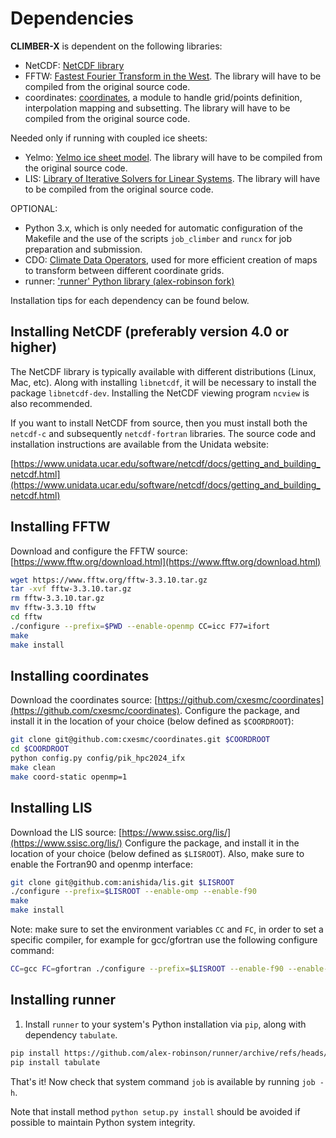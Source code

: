 # Dependencies

**CLIMBER-X** is dependent on the following libraries:

- NetCDF: [NetCDF library](https://www.unidata.ucar.edu/software/netcdf/docs/getting_and_building_netcdf.html)
- FFTW: [Fastest Fourier Transform in the West](https://www.fftw.org/). The library will have to be compiled from the original source code.
- coordinates: [coordinates](https://github.com/cxesmc/coordinates), a module to handle grid/points definition, interpolation mapping and subsetting. The library will have to be compiled from the original source code.

Needed only if running with coupled ice sheets:

- Yelmo: [Yelmo ice sheet model](https://github.com/palma-ice/yelmo). The library will have to be compiled from the original source code.
- LIS: [Library of Iterative Solvers for Linear Systems](http://www.ssisc.org/lis/). The library will have to be compiled from the original source code.

OPTIONAL:

- Python 3.x, which is only needed for automatic configuration of the Makefile
and the use of the scripts `job_climber` and `runcx` for job preparation and submission.
- CDO: [Climate Data Operators](https://code.mpimet.mpg.de/projects/cdo/), used for more efficient
creation of maps to transform between different coordinate grids.
- runner: ['runner' Python library (alex-robinson fork)](https://github.com/alex-robinson/runner)

Installation tips for each dependency can be found below.

## Installing NetCDF (preferably version 4.0 or higher)

The NetCDF library is typically available with different distributions (Linux, Mac, etc).
Along with installing `libnetcdf`, it will be necessary to install the package `libnetcdf-dev`.
Installing the NetCDF viewing program `ncview` is also recommended.

If you want to install NetCDF from source, then you must install both the
`netcdf-c` and subsequently `netcdf-fortran` libraries. The source code and
installation instructions are available from the Unidata website:

[https://www.unidata.ucar.edu/software/netcdf/docs/getting_and_building_netcdf.html](https://www.unidata.ucar.edu/software/netcdf/docs/getting_and_building_netcdf.html)

## Installing FFTW

Download and configure the FFTW source:
[https://www.fftw.org/download.html](https://www.fftw.org/download.html)

```bash
wget https://www.fftw.org/fftw-3.3.10.tar.gz
tar -xvf fftw-3.3.10.tar.gz
rm fftw-3.3.10.tar.gz
mv fftw-3.3.10 fftw
cd fftw
./configure --prefix=$PWD --enable-openmp CC=icc F77=ifort
make
make install
```

## Installing coordinates

Download the coordinates source:
[https://github.com/cxesmc/coordinates](https://github.com/cxesmc/coordinates).
Configure the package, and install it in the location
of your choice (below defined as `$COORDROOT`):

```bash
git clone git@github.com:cxesmc/coordinates.git $COORDROOT
cd $COORDROOT
python config.py config/pik_hpc2024_ifx
make clean
make coord-static openmp=1
```

## Installing LIS

Download the LIS source:
[https://www.ssisc.org/lis/](https://www.ssisc.org/lis/)
Configure the package, and install it in the location
of your choice (below defined as `$LISROOT`). Also, make sure to
enable the Fortran90 and openmp interface:

```bash
git clone git@github.com:anishida/lis.git $LISROOT
./configure --prefix=$LISROOT --enable-omp --enable-f90
make
make install
```

Note: make sure to set the environment variables `CC` and `FC`, in order to set
a specific compiler, for example for gcc/gfortran use the following configure command:

```bash
CC=gcc FC=gfortran ./configure --prefix=$LISROOT --enable-f90 --enable-omp
```

## Installing runner

1. Install `runner` to your system's Python installation via `pip`, along with dependency `tabulate`.

```bash
pip install https://github.com/alex-robinson/runner/archive/refs/heads/master.zip
pip install tabulate
```

That's it! Now check that system command `job` is available by running `job -h`.

Note that install method `python setup.py install` should be avoided if possible to maintain Python system integrity.

